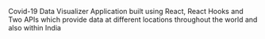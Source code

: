 Covid-19 Data Visualizer Application built using React, React Hooks and Two APIs which provide data at different locations throughout the world and also within India
